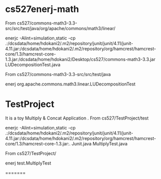 cs527enerj-math
===============
 From cs527/commons-math3-3.3-src/src/test/java/org/apache/commons/math3/linear/
 
enerjc -Alint=simulation,static -cp .:/dcsdata/home/hdokani2/.m2/repository/junit/junit/4.11/junit-4.11.jar:/dcsdata/home/hdokani2/.m2/repository/org/hamcrest/hamcrest-core/1.3/hamcrest-core-1.3.jar:/dcsdata/home/hdokani2/Desktop/cs527/commons-math3-3.3.jar  LUDecompositionTest.java

From cs527/commons-math3-3.3-src/src/test/java

enerj org.apache.commons.math3.linear.LUDecompositionTest

TestProject
=============
It is a toy Multiply & Concat Application .
From cs527/TestProject/test

enerjc -Alint=simulation,static -cp .:/dcsdata/home/hdokani2/.m2/repository/junit/junit/4.11/junit-4.11.jar:/dcsdata/home/hdokani2/.m2/repository/org/hamcrest/hamcrest-core/1.3/hamcrest-core-1.3.jar:. Junit.java  MultiplyTest.java 

From cs527/TestProject/

enerj test.MultiplyTest

=======
